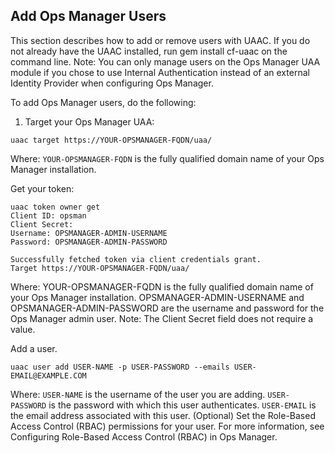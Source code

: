 ## Add Ops Manager Users
This section describes how to add or remove users with UAAC. If you do not already have the UAAC installed, run gem install cf-uaac on the command line.
Note: You can only manage users on the Ops Manager UAA module if you chose to use Internal Authentication instead of an external Identity Provider when configuring Ops Manager.

To add Ops Manager users, do the following:

1. Target your Ops Manager UAA:
```
uaac target https://YOUR-OPSMANAGER-FQDN/uaa/
```
Where:
`YOUR-OPSMANAGER-FQDN` is the fully qualified domain name of your Ops Manager installation.

Get your token:
```
uaac token owner get
Client ID: opsman
Client Secret:
Username: OPSMANAGER-ADMIN-USERNAME
Password: OPSMANAGER-ADMIN-PASSWORD
 
Successfully fetched token via client credentials grant.
Target https://YOUR-OPSMANAGER-FQDN/uaa/
```

Where:
YOUR-OPSMANAGER-FQDN is the fully qualified domain name of your Ops Manager installation.
OPSMANAGER-ADMIN-USERNAME and OPSMANAGER-ADMIN-PASSWORD are the username and password for the Ops Manager admin user.
Note: The Client Secret field does not require a value.

Add a user.
```
uaac user add USER-NAME -p USER-PASSWORD --emails USER-EMAIL@EXAMPLE.COM
```
Where:
`USER-NAME` is the username of the user you are adding.
`USER-PASSWORD` is the password with which this user authenticates.
`USER-EMAIL` is the email address associated with this user.
(Optional) Set the Role-Based Access Control (RBAC) permissions for your user. For more information, see Configuring Role-Based Access Control (RBAC) in Ops Manager.

